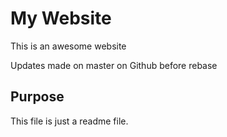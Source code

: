 # My Website

This is an awesome website

Updates made on master on Github before rebase

## Purpose

This file is just a readme file.
